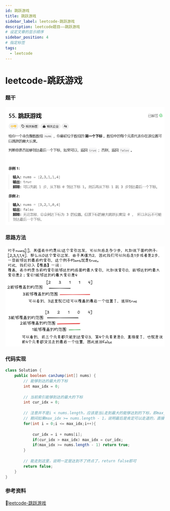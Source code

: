 ```yaml
---
id: 跳跃游戏
title: 跳跃游戏
sidebar_label: leetcode-跳跃游戏
description: leetcode题目——跳跃游戏
# 设定文章的显示顺序
sidebar_position: 4
# 指定标签
tags:
  - leetcode
---
```


# leetcode-跳跃游戏

### 题干
![跳跃游戏题目描述](../../static/leetcode/跳跃游戏.png)

### 思路方法

![跳跃游戏题思路](../../static/leetcode/跳跃游戏思路.png)

### 代码实现

```java title="Java Code" showLineNumbers {9}
class Solution {
    public boolean canJump(int[] nums) {
        // 能够到达的最大的下标
        int max_idx = 0;

        // 当前索引能够到达的最大的下标
        int cur_idx = 0;

        // 注意并不是i < nums.length，应该是当i走到最大的能够达到的下标，即max_idx
        // 期间如果max_idx >= nums.length - 1，说明最后是肯定可以走道的，直接return true就可以
        for(int i = 0;i <= max_idx;i++){

            cur_idx = i + nums[i];
            if(cur_idx > max_idx) max_idx = cur_idx;
            if(max_idx >= nums.length - 1) return true;
        }

        // 能走到这里，说明一定是达到不了终点了，return false即可
        return false;
    }
}
```

### 参考资料
:link:[leetcode-跳跃游戏](https://www.bilibili.com/video/BV1VG4y1X7kB?spm_id_from=333.788.videopod.sections&vd_source=6ede335d4055bf3e9252d271f861c6e6)